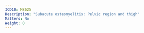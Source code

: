 ```yaml
---
ICD10: M8625
Description: "Subacute osteomyelitis: Pelvic region and thigh"
Matters: No
Weight: 0
---
```

